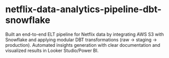 # netflix-data-analytics-pipeline-dbt-snowflake
Built an end-to-end ELT pipeline for Netflix data by integrating AWS S3 with Snowflake and applying modular DBT transformations (raw → staging → production). Automated insights generation with clear documentation and visualized results in Looker Studio/Power BI.
